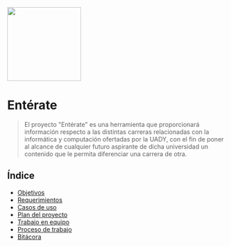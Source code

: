 <img src="https://github.com/WilderTurriza/f/blob/main/Documentos/ENT%C3%89RATE%20(1).png" width="170" height="170">

# Entérate
> El proyecto "Entérate" es una herramienta que proporcionará información respecto a las distintas carreras relacionadas con la informática y computación ofertadas por la UADY, con el fin de poner al alcance de cualquier futuro aspirante de dicha universidad un contenido que le permita diferenciar una carrera de otra. 

## Índice
  - [Objetivos](https://github.com/Geovanna-med/Enterate/blob/main/Documentos/Objetivos.md)
  - [Requerimientos](https://github.com/Geovanna-med/Enterate/blob/main/Documentos/Requerimientos.md)
  - [Casos de uso](https://github.com/Geovanna-med/Enterate/blob/main/Documentos/Casos%20de%20uso)
  - [Plan del proyecto](https://github.com/Geovanna-med/Enterate/blob/main/Documentos/Plan%20del%20proyecto.md)
  - [Trabajo en equipo](https://github.com/Geovanna-med/Enterate/blob/main/Documentos/Trabajo%20en%20equipo.md)
  - [Proceso de trabajo](https://github.com/Geovanna-med/Enterate/blob/main/Documentos/Proceso%20de%20trabajo.md)
  - [Bitácora](https://github.com/Geovanna-med/Enterate/blob/main/Documentos/Bit%C3%A1cora.md)

